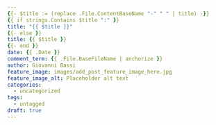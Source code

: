 ```yaml
---
{{- $title := (replace .File.ContentBaseName "-" " " | title) -}}
{{ if strings.Contains $title ":" }}
title: "{{ $title }}"
{{- else }}
title: {{ $title }}
{{- end }}
date: {{ .Date }}
comment_term: {{ .File.BaseFileName | anchorize }}
author: Giovanni Bassi
feature_image: images/add_post_feature_image_here.jpg
feature_image_alt: Placeholder alt text
categories:
  - uncategorized
tags:
  - untagged
draft: true
---
```


<!--more-->
